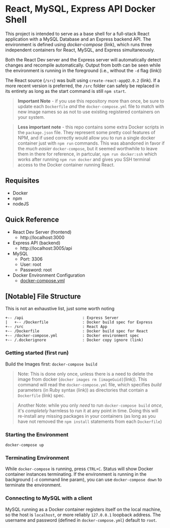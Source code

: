 # React, MySQL, Express API Docker Shell

This project is intended to serve as a base shell for a full-stack React application with a MySQL Database and an Express backend API. The environment is defined using *docker-compose* (link), which runs three independent containers for React, MySQL, and Express simultaneously.

Both the React Dev server and the Express server will automatically detect changes and recompile automatically. Output from both can be seen while the environment is running in the foreground (i.e., without the `-d` flag (link))

The React source (`/src`) was built using `create-react-app@2.0.2` (link). If a more recent version is preferred, the `/src` folder can safely be replaced in its entirety as long as the start command is still `npm start`.

> **Important Note** - if you use this repository more than once, be sure to update each `Dockerfile` *and* the `docker-compose.yml` file to match with new image names so as not to use existing registered containers on your system.

> **Less important note** - this repo contains some extra Docker scripts in the `package.json` file. They represent some pretty cool features of NPM, and if used correctly would allow you to run a single docker container just with `npm run` commands. This was abandoned in favor if the *much easier* `docker-compose`, but it seemed worthwhile to leave them in there for reference, in partcular, `npm run docker:ssh` which works after running `npm run docker` and gives you SSH terminal access to the Docker container running React.

## Requisites
* Docker
* npm
* nodeJS

## Quick Reference
* React Dev Server (frontend)
  * http://localhost:3000
* Express API (backend)
  * http://localhost:3005/api
* MySQL
  * Port: 3306
  * User: root
  * Password: root
* Docker Environment Configuration
  * [docker-compose.yml](docker-compose.yml)

## [Notable] File Structure
This is not an exhaustive list, just some worth noting

```
+-- /api                          : Express Server 
|   +-- /Dockerfile               : Docker build spec for Express
+-- /src                          : React App
+-- /Dockerfile                   : Docker build spec for React
+-- /docker-compose.yml           : Docker environment spec
+-- /.dockerignore                : Docker copy ignore (link)
```

### Getting started (first run)
Build the Images first: `docker-compose build`
> Note: This is done only once, unless there is a need to delete the image from docker (`docker images rm [imageGuid]`(link)).
This command will read the `docker-compose.yml` file, which specifies *build* parameters (in Ruby syntax (link)) as directories that contain a `Dockerfile` (link) spec.

> Another Note: while you only *need* to run `docker-compose build` *once*, it's *completely* harmless to run it at any point in time. Doing this will re-install any missing packages in your containers (as long as you have not removed the `npm install` statements from each `Dockerfile`)

### Starting the Environment
`docker-compose up`

### Terminating Environment
While `docker-compose` is running, press `CTRL+C`. Status will show Docker container instances terminating. If the environment is running in the background (`-d` command line param), you can use `docker-compose down` to terminate the environment.

### Connecting to MySQL with a client
MySQL running as a Docker container registers itself on the local machine, so the host is `localhost`, or more reliably `127.0.0.1` loopback address. The username and password (defined in `docker-compose.yml`) default to `root`.
